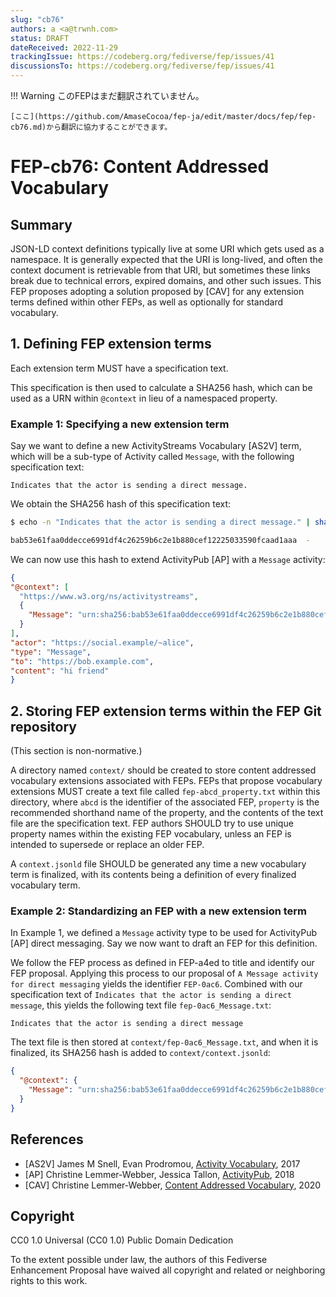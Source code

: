 ```yaml
---
slug: "cb76"
authors: a <a@trwnh.com>
status: DRAFT
dateReceived: 2022-11-29
trackingIssue: https://codeberg.org/fediverse/fep/issues/41
discussionsTo: https://codeberg.org/fediverse/fep/issues/41
---
```

!!! Warning
    このFEPはまだ翻訳されていません。

    [ここ](https://github.com/AmaseCocoa/fep-ja/edit/master/docs/fep/fep-cb76.md)から翻訳に協力することができます。
# FEP-cb76: Content Addressed Vocabulary

## Summary

JSON-LD context definitions typically live at some URI which gets used as a namespace. It is generally expected that the URI is long-lived, and often the context document is retrievable from that URI, but sometimes these links break due to technical errors, expired domains, and other such issues. This FEP proposes adopting a solution proposed by [CAV] for any extension terms defined within other FEPs, as well as optionally for standard vocabulary.

## 1. Defining FEP extension terms

Each extension term MUST have a specification text.

This specification is then used to calculate a SHA256 hash, which can be used as a URN within `@context` in lieu of a namespaced property.

### Example 1: Specifying a new extension term

Say we want to define a new ActivityStreams Vocabulary [AS2V] term, which will be a sub-type of Activity called `Message`, with the following specification text:

```text
Indicates that the actor is sending a direct message.
```

We obtain the SHA256 hash of this specification text:

```bash
$ echo -n "Indicates that the actor is sending a direct message." | sha256sum

bab53e61faa0ddecce6991df4c26259b6c2e1b880cef12225033590fcaad1aaa  -
```

We can now use this hash to extend ActivityPub [AP] with a `Message` activity:

```json
{
"@context": [
  "https://www.w3.org/ns/activitystreams",
  {
    "Message": "urn:sha256:bab53e61faa0ddecce6991df4c26259b6c2e1b880cef12225033590fcaad1aaa"
  }
],
"actor": "https://social.example/~alice",
"type": "Message",
"to": "https://bob.example.com",
"content": "hi friend"
}
```

## 2. Storing FEP extension terms within the FEP Git repository

(This section is non-normative.)

A directory named `context/` should be created to store content addressed vocabulary extensions associated with FEPs. FEPs that propose vocabulary extensions MUST create a text file called `fep-abcd_property.txt` within this directory, where `abcd` is the identifier of the associated FEP, `property` is the recommended shorthand name of the property, and the contents of the text file are the specification text. FEP authors SHOULD try to use unique property names within the existing FEP vocabulary, unless an FEP is intended to supersede or replace an older FEP.

A `context.jsonld` file SHOULD be generated any time a new vocabulary term is finalized, with its contents being a definition of every finalized vocabulary term.

### Example 2: Standardizing an FEP with a new extension term

In Example 1, we defined a `Message` activity type to be used for ActivityPub [AP] direct messaging. Say we now want to draft an FEP for this definition.

We follow the FEP process as defined in FEP-a4ed to title and identify our FEP proposal. Applying this process to our proposal of `A Message activity for direct messaging` yields the identifier `FEP-0ac6`. Combined with our specification text of `Indicates that the actor is sending a direct message`, this yields the following text file `fep-0ac6_Message.txt`:

```text
Indicates that the actor is sending a direct message
```

The text file is then stored at `context/fep-0ac6_Message.txt`, and when it is finalized, its SHA256 hash is added to `context/context.jsonld`:

```json
{
  "@context": {
    "Message": "urn:sha256:bab53e61faa0ddecce6991df4c26259b6c2e1b880cef12225033590fcaad1aaa"
  }
}
```

## References

- [AS2V] James M Snell, Evan Prodromou, [Activity Vocabulary](https://www.w3.org/TR/activitystreams-vocabulary), 2017
- [AP] Christine Lemmer-Webber, Jessica Tallon, [ActivityPub](https://www.w3.org/TR/activitypub), 2018
- [CAV] Christine Lemmer-Webber, [Content Addressed Vocabulary](https://dustycloud.org/blog/content-addressed-vocabulary/), 2020

## Copyright

CC0 1.0 Universal (CC0 1.0) Public Domain Dedication 

To the extent possible under law, the authors of this Fediverse Enhancement Proposal have waived all copyright and related or neighboring rights to this work.
